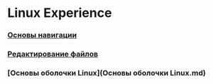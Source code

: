 # Linux Experience

### [Основы навигации](https://github.com/khrykinnv/Linux/blob/main/Navigation%20Basics)

### [Редактирование файлов](https://github.com/khrykinnv/Linux/blob/main/Editing%20Files.md)

### [Основы оболочки Linux](Основы оболочки Linux.md)

### 



